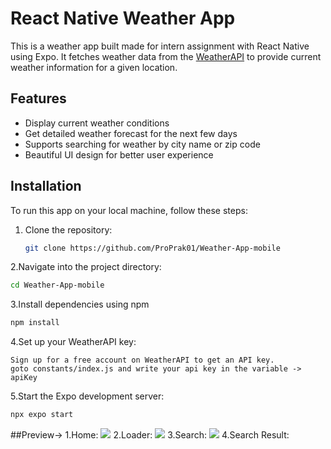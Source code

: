 # React Native Weather App

This is a weather app built made for intern assignment with React Native using Expo. It fetches weather data from the [WeatherAPI](https://www.weatherapi.com/) to provide current weather information for a given location.

## Features

- Display current weather conditions
- Get detailed weather forecast for the next few days
- Supports searching for weather by city name or zip code
- Beautiful UI design for better user experience

## Installation

To run this app on your local machine, follow these steps:

1. Clone the repository:
   ```bash
   git clone https://github.com/ProPrak01/Weather-App-mobile
   ```
2.Navigate into the project directory:
   ```bash
cd Weather-App-mobile
   ```
3.Install dependencies using npm 
```bash
npm install
```
4.Set up your WeatherAPI key:

    Sign up for a free account on WeatherAPI to get an API key.
    goto constants/index.js and write your api key in the variable -> apiKey
5.Start the Expo development server:
  ```bash
npx expo start
```
##Preview->
1.Home:
![](images/home.PNG)
2.Loader:
![](images/loader.PNG)
3.Search:
![](images/search.PNG)
4.Search Result:
